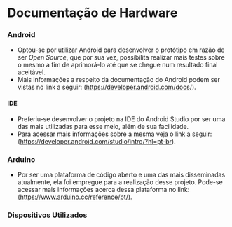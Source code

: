 # Documentação de Hardware

### Android
* Optou-se por utilizar Android para desenvolver o protótipo em razão de ser _Open Source_, que por sua vez, possibilita realizar mais testes sobre o mesmo a fim de aprimorá-lo até que se chegue num resultado final aceitável. 
* Mais informações a respeito da documentação do Android podem ser vistas no link a seguir: (https://developer.android.com/docs/).

#### IDE
* Preferiu-se desenvolver o projeto na IDE do Android Studio por ser uma das mais utilizadas para esse meio, além de sua facilidade.
* Para acessar mais informações sobre a mesma veja o link a seguir: (https://developer.android.com/studio/intro/?hl=pt-br).

### Arduino
* Por ser uma plataforma de código aberto e uma das mais disseminadas atualmente, ela foi empregue para a realização desse projeto. Pode-se acessar mais informações acerca dessa plataforma no link: (https://www.arduino.cc/reference/pt/).

### Dispositivos Utilizados
